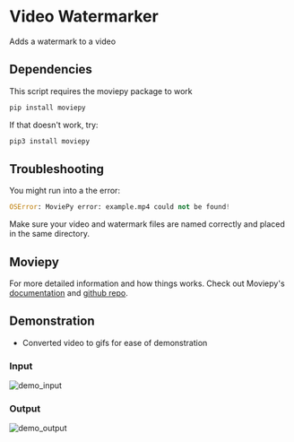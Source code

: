 # Video Watermarker

Adds a watermark to a video

## Dependencies

This script requires the moviepy package to work

```py
pip install moviepy
```

If that doesn't work, try:

```py
pip3 install moviepy
```

## Troubleshooting

You might run into a the error:

```py
OSError: MoviePy error: example.mp4 could not be found!
```

Make sure your video and watermark files are named correctly and placed in the same directory.

## Moviepy

For more detailed information and how things works. Check out Moviepy's [documentation](https://zulko.github.io/moviepy/) and [github repo](https://github.com/Zulko/moviepy).

## Demonstration

- Converted video to gifs for ease of demonstration

### Input

![demo_input](./demo/demo_input.gif)

### Output

![demo_output](./demo/demo_output.gif)
